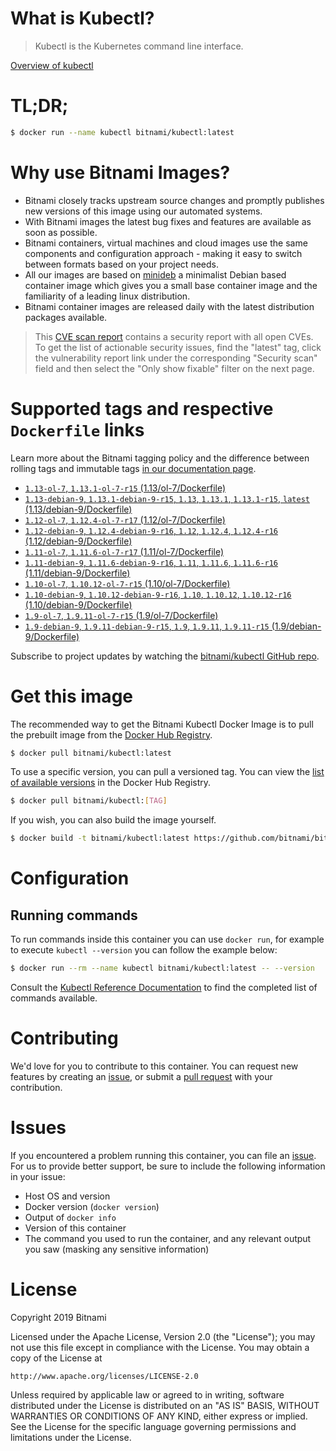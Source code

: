 
# What is Kubectl?

> Kubectl is the Kubernetes command line interface.

[Overview of kubectl](https://kubernetes.io/docs/reference/kubectl/overview/)

# TL;DR;

```bash
$ docker run --name kubectl bitnami/kubectl:latest
```

# Why use Bitnami Images?

* Bitnami closely tracks upstream source changes and promptly publishes new versions of this image using our automated systems.
* With Bitnami images the latest bug fixes and features are available as soon as possible.
* Bitnami containers, virtual machines and cloud images use the same components and configuration approach - making it easy to switch between formats based on your project needs.
* All our images are based on [minideb](https://github.com/bitnami/minideb) a minimalist Debian based container image which gives you a small base container image and the familiarity of a leading linux distribution.
* Bitnami container images are released daily with the latest distribution packages available.


> This [CVE scan report](https://quay.io/repository/bitnami/kubectl?tab=tags) contains a security report with all open CVEs. To get the list of actionable security issues, find the "latest" tag, click the vulnerability report link under the corresponding "Security scan" field and then select the "Only show fixable" filter on the next page.

# Supported tags and respective `Dockerfile` links

Learn more about the Bitnami tagging policy and the difference between rolling tags and immutable tags [in our documentation page](https://docs.bitnami.com/containers/how-to/understand-rolling-tags-containers/).


* [`1.13-ol-7`, `1.13.1-ol-7-r15` (1.13/ol-7/Dockerfile)](https://github.com/bitnami/bitnami-docker-kubectl/blob/1.13.1-ol-7-r15/1.13/ol-7/Dockerfile)
* [`1.13-debian-9`, `1.13.1-debian-9-r15`, `1.13`, `1.13.1`, `1.13.1-r15`, `latest` (1.13/debian-9/Dockerfile)](https://github.com/bitnami/bitnami-docker-kubectl/blob/1.13.1-debian-9-r15/1.13/debian-9/Dockerfile)
* [`1.12-ol-7`, `1.12.4-ol-7-r17` (1.12/ol-7/Dockerfile)](https://github.com/bitnami/bitnami-docker-kubectl/blob/1.12.4-ol-7-r17/1.12/ol-7/Dockerfile)
* [`1.12-debian-9`, `1.12.4-debian-9-r16`, `1.12`, `1.12.4`, `1.12.4-r16` (1.12/debian-9/Dockerfile)](https://github.com/bitnami/bitnami-docker-kubectl/blob/1.12.4-debian-9-r16/1.12/debian-9/Dockerfile)
* [`1.11-ol-7`, `1.11.6-ol-7-r17` (1.11/ol-7/Dockerfile)](https://github.com/bitnami/bitnami-docker-kubectl/blob/1.11.6-ol-7-r17/1.11/ol-7/Dockerfile)
* [`1.11-debian-9`, `1.11.6-debian-9-r16`, `1.11`, `1.11.6`, `1.11.6-r16` (1.11/debian-9/Dockerfile)](https://github.com/bitnami/bitnami-docker-kubectl/blob/1.11.6-debian-9-r16/1.11/debian-9/Dockerfile)
* [`1.10-ol-7`, `1.10.12-ol-7-r15` (1.10/ol-7/Dockerfile)](https://github.com/bitnami/bitnami-docker-kubectl/blob/1.10.12-ol-7-r15/1.10/ol-7/Dockerfile)
* [`1.10-debian-9`, `1.10.12-debian-9-r16`, `1.10`, `1.10.12`, `1.10.12-r16` (1.10/debian-9/Dockerfile)](https://github.com/bitnami/bitnami-docker-kubectl/blob/1.10.12-debian-9-r16/1.10/debian-9/Dockerfile)
* [`1.9-ol-7`, `1.9.11-ol-7-r15` (1.9/ol-7/Dockerfile)](https://github.com/bitnami/bitnami-docker-kubectl/blob/1.9.11-ol-7-r15/1.9/ol-7/Dockerfile)
* [`1.9-debian-9`, `1.9.11-debian-9-r15`, `1.9`, `1.9.11`, `1.9.11-r15` (1.9/debian-9/Dockerfile)](https://github.com/bitnami/bitnami-docker-kubectl/blob/1.9.11-debian-9-r15/1.9/debian-9/Dockerfile)

Subscribe to project updates by watching the [bitnami/kubectl GitHub repo](https://github.com/bitnami/bitnami-docker-kubectl).

# Get this image

The recommended way to get the Bitnami Kubectl Docker Image is to pull the prebuilt image from the [Docker Hub Registry](https://hub.docker.com/r/bitnami/kubectl).

```bash
$ docker pull bitnami/kubectl:latest
```

To use a specific version, you can pull a versioned tag. You can view the [list of available versions](https://hub.docker.com/r/bitnami/kubectl/tags/) in the Docker Hub Registry.

```bash
$ docker pull bitnami/kubectl:[TAG]
```

If you wish, you can also build the image yourself.

```bash
$ docker build -t bitnami/kubectl:latest https://github.com/bitnami/bitnami-docker-kubectl.git
```

# Configuration

## Running commands

To run commands inside this container you can use `docker run`, for example to execute `kubectl --version` you can follow the example below:

```bash
$ docker run --rm --name kubectl bitnami/kubectl:latest -- --version
```

Consult the [Kubectl Reference Documentation](https://kubernetes.io/docs/reference/generated/kubectl/kubectl-commands) to find the completed list of commands available.

# Contributing

We'd love for you to contribute to this container. You can request new features by creating an [issue](https://github.com/bitnami/bitnami-docker-kubectl/issues), or submit a [pull request](https://github.com/bitnami/bitnami-docker-kubectl/pulls) with your contribution.

# Issues

If you encountered a problem running this container, you can file an [issue](https://github.com/bitnami/bitnami-docker-kubectl/issues). For us to provide better support, be sure to include the following information in your issue:

- Host OS and version
- Docker version (`docker version`)
- Output of `docker info`
- Version of this container
- The command you used to run the container, and any relevant output you saw (masking any sensitive information)

# License

Copyright 2019 Bitnami

Licensed under the Apache License, Version 2.0 (the "License");
you may not use this file except in compliance with the License.
You may obtain a copy of the License at

    http://www.apache.org/licenses/LICENSE-2.0

Unless required by applicable law or agreed to in writing, software
distributed under the License is distributed on an "AS IS" BASIS,
WITHOUT WARRANTIES OR CONDITIONS OF ANY KIND, either express or implied.
See the License for the specific language governing permissions and
limitations under the License.

